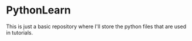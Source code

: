 # PythonLearn
This is just a basic repository where I'll store the python files that are used in tutorials. 
